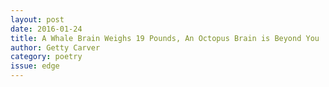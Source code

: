```yaml
---
layout: post 
date: 2016-01-24
title: A Whale Brain Weighs 19 Pounds, An Octopus Brain is Beyond You
author: Getty Carver
category: poetry
issue: edge
---
```

